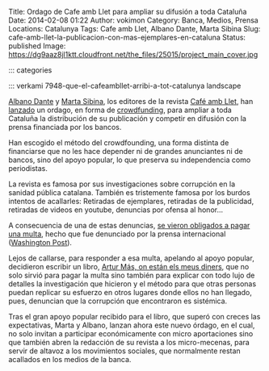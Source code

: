 Title: Ordago de Cafe amb Llet para ampliar su difusión a toda Cataluña
Date: 2014-02-08 01:22
Author: vokimon
Category: Banca, Medios, Prensa
Locations: Catalunya
Tags: Cafe amb Llet, Albano Dante, Marta Sibina
Slug: cafe-amb-llet-la-publicacion-con-mas-ejemplares-en-cataluna
Status: published
Image: https://dg9aaz8jl1ktt.cloudfront.net/the_files/25015/project_main_cover.jpg

::: categories

::: verkami 7948-que-el-cafeambllet-arribi-a-tot-catalunya landscape

[Albano Dante](https://twitter.com/_cafeambllet) y [Marta Sibina](https://twitter.com/marta_sibina), los editores de la revista [Café amb Llet](http://www.cafeambllet.com/press/), han [lanzado](http://www.cafeambllet.com/press/?p=18254) un ordago, en forma de [crowdfunding](http://www.verkami.com/projects/7948-que-el-cafeambllet-arribi-a-tot-catalunya), para ampliar a toda Cataluña la distribución de su publicación y competir en difusión con la prensa financiada por los bancos.

Han escogido el método del crowdfounding, una forma distinta de financiarse que no les hace depender ni de grandes anunciantes ni de bancos, sino del apoyo popular, lo que preserva su independencia como periodistas.


La revista es famosa por sus investigaciones sobre corrupción en la sanidad pública catalana. También es tristemente famosa por los burdos intentos de acallarles: Retiradas de ejemplares, retiradas de la publicidad, retiradas de videos en youtube, denuncias por ofensa al honor...

A consecuencia de una de estas denuncias, [se vieron obligados a pagar una multa](http://www.lavanguardia.com/local/girona/20121025/54353445332/blanes-calella-revista-cafe-amb-llet-condenada-denunciar-irregularidades-sanidad.html), hecho que fue denunciado por la prensa internacional ([Washington Post](http://www.washingtonpost.com/blogs/worldviews/wp/2012/10/31/catalans-fight-libel-fine-with-youtube-videos/)).

Lejos de callarse, para responder a esa multa, apelando al apoyo popular, decidieron escribir un libro, [Artur Más, on están els meus diners](http://www.onsonelsmeusdiners.cat/2013/07/castellano/), que no solo sirvió para pagar la multa sino también para explicar con todo lujo de detalles la investigación que hicieron y el método para que otras personas puedan replicar su esfuerzo en otros lugares donde ellos no han llegado, pues, denuncian que la corrupción que encontraron es sistémica.

Tras el gran apoyo popular recibido para el libro, que superó con creces las expectativas, Marta y Albano, lanzan ahora este nuevo órdago, en el cual, no solo invitan a participar económicamente con micro aportaciones sino que también abren la redacción de su revista a los micro-mecenas, para servir de altavoz a los movimientos sociales, que normalmente restan acallados en los medios de la banca.
